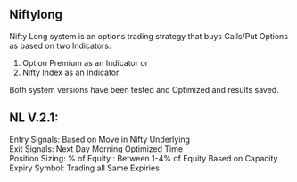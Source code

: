 ## Niftylong  
 Nifty Long system is an options trading strategy that buys Calls/Put Options as based on two Indicators:   
 1. Option Premium as an Indicator or  
 2. Nifty Index as an Indicator  

Both system versions have been tested and Optimized and results saved.  
## NL V.2.1:  
  Entry Signals: Based on Move in Nifty Underlying  
  Exit Signals:  Next Day Morning Optimized Time  
  Position Sizing: % of Equity : Between 1-4% of Equity Based on Capacity   
  Expiry Symbol: Trading all Same Expiries  




